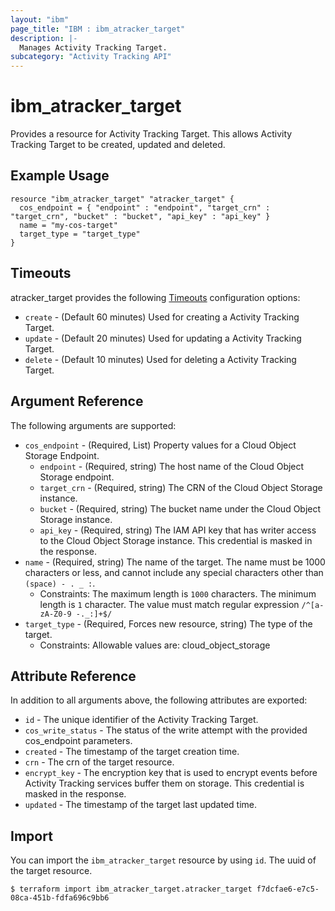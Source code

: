 ```yaml
---
layout: "ibm"
page_title: "IBM : ibm_atracker_target"
description: |-
  Manages Activity Tracking Target.
subcategory: "Activity Tracking API"
---
```


# ibm_atracker_target

Provides a resource for Activity Tracking Target. This allows Activity Tracking Target to be created, updated and deleted.

## Example Usage

```hcl
resource "ibm_atracker_target" "atracker_target" {
  cos_endpoint = { "endpoint" : "endpoint", "target_crn" : "target_crn", "bucket" : "bucket", "api_key" : "api_key" }
  name = "my-cos-target"
  target_type = "target_type"
}
```

## Timeouts

atracker_target provides the following [Timeouts](https://www.terraform.io/docs/configuration/resources.html#timeouts) configuration options:

* `create` - (Default 60 minutes) Used for creating a Activity Tracking Target.
* `update` - (Default 20 minutes) Used for updating a Activity Tracking Target.
* `delete` - (Default 10 minutes) Used for deleting a Activity Tracking Target.

## Argument Reference

The following arguments are supported:

* `cos_endpoint` - (Required, List) Property values for a Cloud Object Storage Endpoint.
  * `endpoint` - (Required, string) The host name of the Cloud Object Storage endpoint.
  * `target_crn` - (Required, string) The CRN of the Cloud Object Storage instance.
  * `bucket` - (Required, string) The bucket name under the Cloud Object Storage instance.
  * `api_key` - (Required, string) The IAM API key that has writer access to the Cloud Object Storage instance. This credential is masked in the response.
* `name` - (Required, string) The name of the target. The name must be 1000 characters or less, and cannot include any special characters other than `(space) - . _ :`.
  * Constraints: The maximum length is `1000` characters. The minimum length is `1` character. The value must match regular expression `/^[a-zA-Z0-9 -._:]+$/`
* `target_type` - (Required, Forces new resource, string) The type of the target.
  * Constraints: Allowable values are: cloud_object_storage

## Attribute Reference

In addition to all arguments above, the following attributes are exported:

* `id` - The unique identifier of the Activity Tracking Target.
* `cos_write_status` - The status of the write attempt with the provided cos_endpoint parameters.
* `created` - The timestamp of the target creation time.
* `crn` - The crn of the target resource.
* `encrypt_key` - The encryption key that is used to encrypt events before Activity Tracking services buffer them on storage. This credential is masked in the response.
* `updated` - The timestamp of the target last updated time.

## Import

You can import the `ibm_atracker_target` resource by using `id`. The uuid of the target resource.

```
$ terraform import ibm_atracker_target.atracker_target f7dcfae6-e7c5-08ca-451b-fdfa696c9bb6
```
